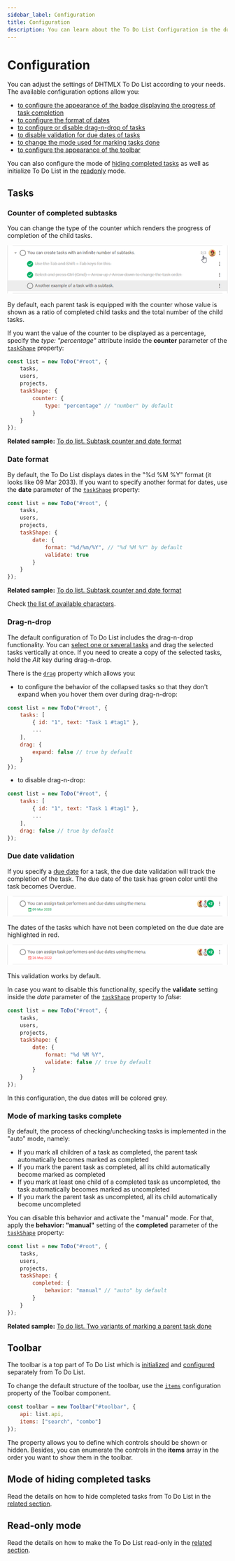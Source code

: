 ```yaml
---
sidebar_label: Configuration
title: Configuration
description: You can learn about the To Do List Configuration in the documentation of the DHTMLX JavaScript To Do List library. Browse developer guides and API reference, try out code examples and live demos, and download a free 30-day evaluation version of DHTMLX To Do List.
---
```


# Configuration

You can adjust the settings of DHTMLX To Do List according to your needs. The available configuration options allow you:
- [to configure the appearance of the badge displaying the progress of task completion](#counter-of-completed-subtasks)
- [to configure the format of dates](#date-format)
- [to configure or disable drag-n-drop of tasks](#drag-n-drop)
- [to disable validation for due dates of tasks](#due-date-validation)
- [to change the mode used for marking tasks done](#mode-of-marking-tasks-complete)
- [to configure the appearance of the toolbar](#toolbar)

You can also configure the mode of [hiding completed tasks](#mode-of-hiding-completed-tasks) as well as initialize To Do List in the [readonly](#read-only-mode) mode.

## Tasks

### Counter of completed subtasks

You can change the type of the counter which renders the progress of completion of the child tasks.

![counter](../assets/counter.png)

By default, each parent task is equipped with the counter whose value is shown as a ratio of completed child tasks and the total number of the child tasks.

If you want the value of the counter to be displayed as a percentage, specify the *type: "percentage"* attribute inside the **counter** parameter of the [`taskShape`](api/configs/taskshape_config.md) property:

~~~js {5-9}
const list = new ToDo("#root", {
    tasks,
    users,
    projects,
    taskShape: {
        counter: {
            type: "percentage" // "number" by default
        }
    }
});
~~~

**Related sample:** [To do list. Subtask counter and date format](https://snippet.dhtmlx.com/magidhw8)

### Date format

By default, the To Do List displays dates in the "%d %M %Y" format (it looks like 09 Mar 2033). If you want to specify another format for dates, use the **date** parameter of the [`taskShape`](api/configs/taskshape_config.md) property:

~~~js {5-10}
const list = new ToDo("#root", {
    tasks,
    users,
    projects,
    taskShape: {
        date: {
            format: "%d/%m/%Y", // "%d %M %Y" by default
            validate: true
        }
    }
});
~~~

**Related sample:** [To do list. Subtask counter and date format](https://snippet.dhtmlx.com/magidhw8)

Check [the list of available characters](api/configs/taskshape_config.md#list-of-characters).

### Drag-n-drop

The default configuration of To Do List includes the drag-n-drop functionality. You can [select one or several tasks](../../#selecting-tasks) and drag the selected tasks vertically at once. If you need to create a copy of the selected tasks, hold the *Alt* key during drag-n-drop.

There is the [`drag`](api/configs/drag_config.md) property which allows you:

- to configure the behavior of the collapsed tasks so that they don't expand when you hover them over during drag-n-drop:

~~~js {7}
const list = new ToDo("#root", {
    tasks: [
        { id: "1", text: "Task 1 #tag1" },
        ...
    ],
    drag: {
        expand: false // true by default
    }
});
~~~

- to disable drag-n-drop:

~~~js {6}
const list = new ToDo("#root", {
    tasks: [
        { id: "1", text: "Task 1 #tag1" },
        ...
    ],
    drag: false // true by default
});
~~~

### Due date validation

If you specify a [due date](api/configs/tasks_config.md) for a task, the due date validation will track the completion of the task. The due date of the task has green color until the task becomes Overdue. 

![due_date](../assets/due_date.png)

The dates of the  tasks which have not been completed on the due date are highlighted in red.  

![due_date](../assets/overdue_task.png)

This validation works by default.

In case you want to disable this functionality, specify the **validate** setting inside the *date* parameter of the [`taskShape`](api/configs/taskshape_config.md) property to *false*:

~~~js {5-10}
const list = new ToDo("#root", {
    tasks,
    users,
    projects,
    taskShape: {
        date: {
            format: "%d %M %Y",
            validate: false // true by default
        }
    }
});
~~~

In this configuration, the due dates will be colored grey.

### Mode of marking tasks complete

By default, the process of checking/unchecking tasks is implemented in the "auto" mode, namely:

- If you mark all children of a task as completed, the parent task automatically becomes marked as completed 
- If you mark the parent task as completed, all its child automatically become marked as completed
- If you mark at least one child of a completed task as uncompleted, the task automatically becomes marked as uncompleted
- If you mark the parent task as uncompleted, all its child automatically become uncompleted

You can disable this behavior and activate the "manual" mode. For that, apply the **behavior: "manual"** setting of the **completed** parameter of the [`taskShape`](api/configs/taskshape_config.md) property:

~~~js {5-9}
const list = new ToDo("#root", {
    tasks,
    users,
    projects,
    taskShape: {
        completed: {
            behavior: "manual" // "auto" by default
        }
    }
});
~~~

**Related sample:** [To do list. Two variants of marking a parent task done](https://snippet.dhtmlx.com/5892fcr2)

## Toolbar

The toolbar is a top part of To Do List which is [initialized](guides/initialization.md#initialize-toolbar) and [configured](category/toolbar-properties.md) separately from To Do List.

To change the default structure of the toolbar, use the [`items`](api/toolbar_api/configs/items_config.md) configuration property of the Toolbar component. 

~~~js
const toolbar = new Toolbar("#toolbar", {
    api: list.api,
    items: ["search", "combo"]
});
~~~

The property allows you to define which controls should be shown or hidden. Besides, you can enumerate the controls in the **items** array in the order you want to show them in the toolbar.

## Mode of hiding completed tasks

Read the details on how to hide completed tasks from To Do List in the [related section](guides/hide_completed_tasks.md).

## Read-only mode

Read the details on how to make the To Do List read-only in the [related section](guides/readonly_mode.md).
